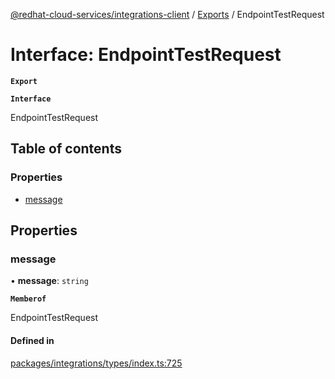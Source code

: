 [@redhat-cloud-services/integrations-client](../README.md) / [Exports](../modules.md) / EndpointTestRequest

# Interface: EndpointTestRequest

**`Export`**

**`Interface`**

EndpointTestRequest

## Table of contents

### Properties

- [message](EndpointTestRequest.md#message)

## Properties

### message

• **message**: `string`

**`Memberof`**

EndpointTestRequest

#### Defined in

[packages/integrations/types/index.ts:725](https://github.com/RedHatInsights/javascript-clients/blob/master/packages/integrations/types/index.ts#L725)
